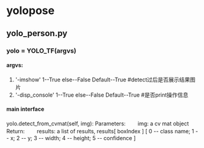 # yolopose

## yolo_person.py

### yolo = YOLO_TF(argvs)
#### argvs:
1. '-imshow' 1--True  else--False  Default--True          #detect过后是否展示结果图片
2. '-disp_console' 1--True else--False Default--True      #是否print操作信息

#### main interface
yolo.detect_from_cvmat(self, img):
Parameters:
　　img: a cv mat object
Return:
　　results: a list of results, results[ boxIndex ] [ 0 -- class name; 1 -- x; 2 -- y; 3 -- width; 4 -- height; 5 -- confidence ]

　　 
